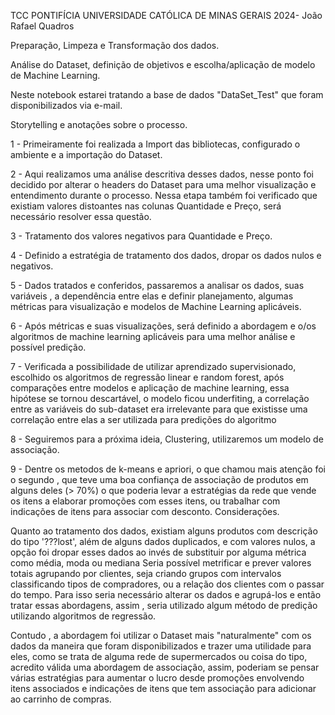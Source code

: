 TCC PONTIFÍCIA UNIVERSIDADE CATÓLICA DE MINAS GERAIS 2024- João Rafael Quadros

Preparação, Limpeza e Transformação dos dados.

Análise do Dataset, definição de objetivos e escolha/aplicação de modelo de Machine Learning.

Neste notebook estarei tratando a base de dados "DataSet_Test" que foram disponibilizados via e-mail.

Storytelling e anotações sobre o processo.

1 - Primeiramente foi realizada a Import das bibliotecas, configurado o ambiente e a importação do Dataset.

2 - Aqui realizamos uma análise descritiva desses dados, nesse ponto foi decidido por alterar o headers do Dataset para uma melhor visualização e entendimento durante o processo. Nessa etapa também foi verificado que existiam valores distoantes nas colunas Quantidade e Preço, será necessário resolver essa questão.

3 - Tratamento dos valores negativos para Quantidade e Preço.

4 - Definido a estratégia de tratamento dos dados, dropar os dados nulos e negativos.

5 - Dados tratados e conferidos, passaremos a analisar os dados, suas variáveis , a dependência entre elas e definir planejamento, algumas métricas para visualização e modelos de Machine Learning aplicáveis.

6 - Após métricas e suas visualizações, será definido a abordagem e o/os algoritmos de machine learning aplicáveis para uma melhor análise e possível predição.

7 - Verificada a possibilidade de utilizar aprendizado supervisionado, escolhido os algoritmos de regressão linear e random forest, após comparações entre modelos e aplicação de machine learning, essa hipótese se tornou descartável, o modelo ficou underfiting, a correlação entre as variáveis do sub-dataset era irrelevante para que existisse uma correlação entre elas a ser utilizada para predições do algoritmo

8 - Seguiremos para a próxima ideia, Clustering, utilizaremos um modelo de associação.

9 - Dentre os metodos de k-means e apriori, o que chamou mais atenção foi o segundo , que teve uma boa confiança de associação de produtos em alguns deles (> 70%) o que poderia levar a estratégias da rede que vende os itens a elaborar promoções com esses itens, ou trabalhar com indicações de itens para associar com desconto.
Considerações.

Quanto ao tratamento dos dados, existiam alguns produtos com descrição do tipo '???lost', além de alguns dados duplicados, e com valores nulos, a opção foi dropar esses dados ao invés de substituir por alguma métrica como média, moda ou mediana
Seria possível metrificar e prever valores totais agrupando por clientes, seja criando grupos com intervalos classificando tipos de compradores, ou a relação dos clientes com o passar do tempo. Para isso seria necessário alterar os dados e agrupá-los e então tratar essas abordagens, assim , seria utilizado algum método de predição utilizando algoritmos de regressão.

Contudo , a abordagem foi utilizar o Dataset mais "naturalmente" com os dados da maneira que foram disponibilizados e trazer uma utilidade para eles, como se trata de alguma rede de supermercados ou coisa do tipo, acredito válida uma abordagem de associação, assim, poderiam se pensar várias estratégias para aumentar o lucro desde promoções envolvendo itens associados e indicações de itens que tem associação para adicionar ao carrinho de compras.

